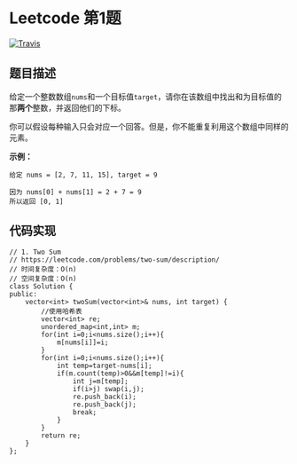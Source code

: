 # Leetcode 第1题

[![Travis](https://img.shields.io/badge/language-C++-red.svg)](https://developer.apple.com/.md)

## 题目描述

给定一个整数数组`nums`和一个目标值`target`，请你在该数组中找出和为目标值的那**两个**整数，并返回他们的下标。

你可以假设每种输入只会对应一个回答。但是，你不能重复利用这个数组中同样的元素。

**示例：**

```
给定 nums = [2, 7, 11, 15], target = 9

因为 nums[0] + nums[1] = 2 + 7 = 9
所以返回 [0, 1]
```

## 代码实现

```cplusplus
// 1. Two Sum
// https://leetcode.com/problems/two-sum/description/
// 时间复杂度：O(n)
// 空间复杂度：O(n)
class Solution {
public:
    vector<int> twoSum(vector<int>& nums, int target) {
        //使用哈希表
        vector<int> re;
        unordered_map<int,int> m;
        for(int i=0;i<nums.size();i++){
            m[nums[i]]=i;
        }
        for(int i=0;i<nums.size();i++){
            int temp=target-nums[i];
            if(m.count(temp)>0&&m[temp]!=i){
                int j=m[temp];
                if(i>j) swap(i,j);
                re.push_back(i);
                re.push_back(j);
                break;
            }
        }
        return re;
    }
};
```
